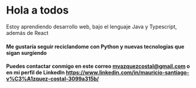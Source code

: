 # Hola a todos

Estoy aprendiendo desarrollo web, bajo el lenguaje Java y Typescript, además de React

#### Me gustaría seguir reciclandome con Python y nuevas tecnologías que sigan surgiendo

#### Puedes contactar conmigo en este correo mvazquezcostal@gmail.com o en mi perfil de LinkedIn https://www.linkedin.com/in/mauricio-santiago-v%C3%A1zquez-costal-3099a315b/
